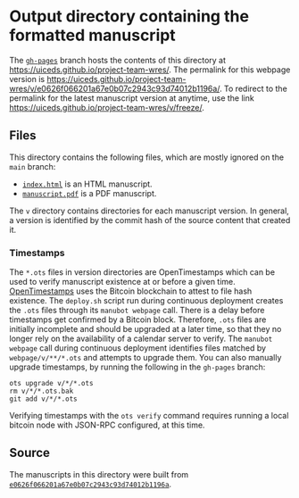 # Output directory containing the formatted manuscript

The [`gh-pages`](https://github.com/uiceds/project-team-wres/tree/gh-pages) branch hosts the contents of this directory at <https://uiceds.github.io/project-team-wres/>.
The permalink for this webpage version is <https://uiceds.github.io/project-team-wres/v/e0626f066201a67e0b07c2943c93d74012b1196a/>.
To redirect to the permalink for the latest manuscript version at anytime, use the link <https://uiceds.github.io/project-team-wres/v/freeze/>.

## Files

This directory contains the following files, which are mostly ignored on the `main` branch:

+ [`index.html`](index.html) is an HTML manuscript.
+ [`manuscript.pdf`](manuscript.pdf) is a PDF manuscript.

The `v` directory contains directories for each manuscript version.
In general, a version is identified by the commit hash of the source content that created it.

### Timestamps

The `*.ots` files in version directories are OpenTimestamps which can be used to verify manuscript existence at or before a given time.
[OpenTimestamps](https://opentimestamps.org/) uses the Bitcoin blockchain to attest to file hash existence.
The `deploy.sh` script run during continuous deployment creates the `.ots` files through its `manubot webpage` call.
There is a delay before timestamps get confirmed by a Bitcoin block.
Therefore, `.ots` files are initially incomplete and should be upgraded at a later time, so that they no longer rely on the availability of a calendar server to verify.
The `manubot webpage` call during continuous deployment identifies files matched by `webpage/v/**/*.ots` and attempts to upgrade them.
You can also manually upgrade timestamps, by running the following in the `gh-pages` branch:

```shell
ots upgrade v/*/*.ots
rm v/*/*.ots.bak
git add v/*/*.ots
```

Verifying timestamps with the `ots verify` command requires running a local bitcoin node with JSON-RPC configured, at this time.

## Source

The manuscripts in this directory were built from
[`e0626f066201a67e0b07c2943c93d74012b1196a`](https://github.com/uiceds/project-team-wres/commit/e0626f066201a67e0b07c2943c93d74012b1196a).

